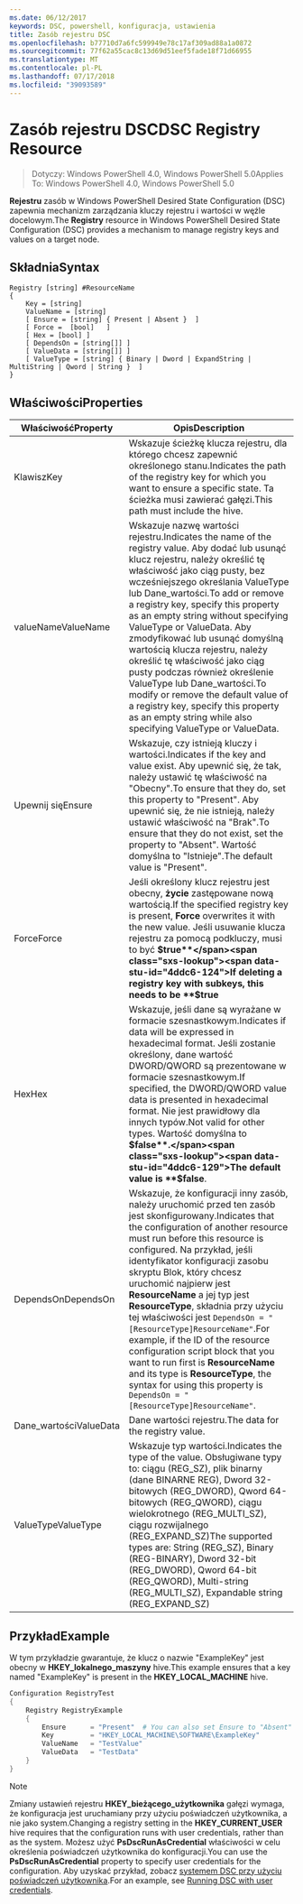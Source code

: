 ```yaml
---
ms.date: 06/12/2017
keywords: DSC, powershell, konfiguracja, ustawienia
title: Zasób rejestru DSC
ms.openlocfilehash: b77710d7a6fc599949e78c17af309ad88a1a0872
ms.sourcegitcommit: 77f62a55cac8c13d69d51eef5fade18f71d66955
ms.translationtype: MT
ms.contentlocale: pl-PL
ms.lasthandoff: 07/17/2018
ms.locfileid: "39093589"
---
```

# <a name="dsc-registry-resource"></a><span data-ttu-id="4ddc6-103">Zasób rejestru DSC</span><span class="sxs-lookup"><span data-stu-id="4ddc6-103">DSC Registry Resource</span></span>

> <span data-ttu-id="4ddc6-104">Dotyczy: Windows PowerShell 4.0, Windows PowerShell 5.0</span><span class="sxs-lookup"><span data-stu-id="4ddc6-104">Applies To: Windows PowerShell 4.0, Windows PowerShell 5.0</span></span>

<span data-ttu-id="4ddc6-105">**Rejestru** zasób w Windows PowerShell Desired State Configuration (DSC) zapewnia mechanizm zarządzania kluczy rejestru i wartości w węźle docelowym.</span><span class="sxs-lookup"><span data-stu-id="4ddc6-105">The **Registry** resource in Windows PowerShell Desired State Configuration (DSC) provides a mechanism to manage registry keys and values on a target node.</span></span>

## <a name="syntax"></a><span data-ttu-id="4ddc6-106">Składnia</span><span class="sxs-lookup"><span data-stu-id="4ddc6-106">Syntax</span></span>

```
Registry [string] #ResourceName
{
    Key = [string]
    ValueName = [string]
    [ Ensure = [string] { Present | Absent }  ]
    [ Force =  [bool]   ]
    [ Hex = [bool] ]
    [ DependsOn = [string[]] ]
    [ ValueData = [string[]] ]
    [ ValueType = [string] { Binary | Dword | ExpandString | MultiString | Qword | String }  ]
}
```

## <a name="properties"></a><span data-ttu-id="4ddc6-107">Właściwości</span><span class="sxs-lookup"><span data-stu-id="4ddc6-107">Properties</span></span>

|  <span data-ttu-id="4ddc6-108">Właściwość</span><span class="sxs-lookup"><span data-stu-id="4ddc6-108">Property</span></span>  |  <span data-ttu-id="4ddc6-109">Opis</span><span class="sxs-lookup"><span data-stu-id="4ddc6-109">Description</span></span>   |
|---|---|
| <span data-ttu-id="4ddc6-110">Klawisz</span><span class="sxs-lookup"><span data-stu-id="4ddc6-110">Key</span></span>| <span data-ttu-id="4ddc6-111">Wskazuje ścieżkę klucza rejestru, dla którego chcesz zapewnić określonego stanu.</span><span class="sxs-lookup"><span data-stu-id="4ddc6-111">Indicates the path of the registry key for which you want to ensure a specific state.</span></span> <span data-ttu-id="4ddc6-112">Ta ścieżka musi zawierać gałęzi.</span><span class="sxs-lookup"><span data-stu-id="4ddc6-112">This path must include the hive.</span></span>|
| <span data-ttu-id="4ddc6-113">valueName</span><span class="sxs-lookup"><span data-stu-id="4ddc6-113">ValueName</span></span>| <span data-ttu-id="4ddc6-114">Wskazuje nazwę wartości rejestru.</span><span class="sxs-lookup"><span data-stu-id="4ddc6-114">Indicates the name of the registry value.</span></span> <span data-ttu-id="4ddc6-115">Aby dodać lub usunąć klucz rejestru, należy określić tę właściwość jako ciąg pusty, bez wcześniejszego określania ValueType lub Dane_wartości.</span><span class="sxs-lookup"><span data-stu-id="4ddc6-115">To add or remove a registry key, specify this property as an empty string without specifying ValueType or ValueData.</span></span> <span data-ttu-id="4ddc6-116">Aby zmodyfikować lub usunąć domyślną wartością klucza rejestru, należy określić tę właściwość jako ciąg pusty podczas również określenie ValueType lub Dane_wartości.</span><span class="sxs-lookup"><span data-stu-id="4ddc6-116">To modify or remove the default value of a registry key, specify this property as an empty string while also specifying ValueType or ValueData.</span></span>|
| <span data-ttu-id="4ddc6-117">Upewnij się</span><span class="sxs-lookup"><span data-stu-id="4ddc6-117">Ensure</span></span>| <span data-ttu-id="4ddc6-118">Wskazuje, czy istnieją kluczy i wartości.</span><span class="sxs-lookup"><span data-stu-id="4ddc6-118">Indicates if the key and value exist.</span></span> <span data-ttu-id="4ddc6-119">Aby upewnić się, że tak, należy ustawić tę właściwość na "Obecny".</span><span class="sxs-lookup"><span data-stu-id="4ddc6-119">To ensure that they do, set this property to "Present".</span></span> <span data-ttu-id="4ddc6-120">Aby upewnić się, że nie istnieją, należy ustawić właściwość na "Brak".</span><span class="sxs-lookup"><span data-stu-id="4ddc6-120">To ensure that they do not exist, set the property to "Absent".</span></span> <span data-ttu-id="4ddc6-121">Wartość domyślna to "Istnieje".</span><span class="sxs-lookup"><span data-stu-id="4ddc6-121">The default value is "Present".</span></span>|
| <span data-ttu-id="4ddc6-122">Force</span><span class="sxs-lookup"><span data-stu-id="4ddc6-122">Force</span></span>| <span data-ttu-id="4ddc6-123">Jeśli określony klucz rejestru jest obecny, **życie** zastępowane nową wartością.</span><span class="sxs-lookup"><span data-stu-id="4ddc6-123">If the specified registry key is present, **Force** overwrites it with the new value.</span></span> <span data-ttu-id="4ddc6-124">Jeśli usuwanie klucza rejestru za pomocą podkluczy, musi to być **$true**</span><span class="sxs-lookup"><span data-stu-id="4ddc6-124">If deleting a registry key with subkeys, this needs to be **$true**</span></span> |
| <span data-ttu-id="4ddc6-125">Hex</span><span class="sxs-lookup"><span data-stu-id="4ddc6-125">Hex</span></span>| <span data-ttu-id="4ddc6-126">Wskazuje, jeśli dane są wyrażane w formacie szesnastkowym.</span><span class="sxs-lookup"><span data-stu-id="4ddc6-126">Indicates if data will be expressed in hexadecimal format.</span></span> <span data-ttu-id="4ddc6-127">Jeśli zostanie określony, dane wartość DWORD/QWORD są prezentowane w formacie szesnastkowym.</span><span class="sxs-lookup"><span data-stu-id="4ddc6-127">If specified, the DWORD/QWORD value data is presented in hexadecimal format.</span></span> <span data-ttu-id="4ddc6-128">Nie jest prawidłowy dla innych typów.</span><span class="sxs-lookup"><span data-stu-id="4ddc6-128">Not valid for other types.</span></span> <span data-ttu-id="4ddc6-129">Wartość domyślna to **$false**.</span><span class="sxs-lookup"><span data-stu-id="4ddc6-129">The default value is **$false**.</span></span>|
| <span data-ttu-id="4ddc6-130">DependsOn</span><span class="sxs-lookup"><span data-stu-id="4ddc6-130">DependsOn</span></span>| <span data-ttu-id="4ddc6-131">Wskazuje, że konfiguracji inny zasób, należy uruchomić przed ten zasób jest skonfigurowany.</span><span class="sxs-lookup"><span data-stu-id="4ddc6-131">Indicates that the configuration of another resource must run before this resource is configured.</span></span> <span data-ttu-id="4ddc6-132">Na przykład, jeśli identyfikator konfiguracji zasobu skryptu Blok, który chcesz uruchomić najpierw jest **ResourceName** a jej typ jest **ResourceType**, składnia przy użyciu tej właściwości jest `DependsOn = "[ResourceType]ResourceName"`.</span><span class="sxs-lookup"><span data-stu-id="4ddc6-132">For example, if the ID of the resource configuration script block that you want to run first is **ResourceName** and its type is **ResourceType**, the syntax for using this property is `DependsOn = "[ResourceType]ResourceName"`.</span></span>|
| <span data-ttu-id="4ddc6-133">Dane_wartości</span><span class="sxs-lookup"><span data-stu-id="4ddc6-133">ValueData</span></span>| <span data-ttu-id="4ddc6-134">Dane wartości rejestru.</span><span class="sxs-lookup"><span data-stu-id="4ddc6-134">The data for the registry value.</span></span>|
| <span data-ttu-id="4ddc6-135">ValueType</span><span class="sxs-lookup"><span data-stu-id="4ddc6-135">ValueType</span></span>| <span data-ttu-id="4ddc6-136">Wskazuje typ wartości.</span><span class="sxs-lookup"><span data-stu-id="4ddc6-136">Indicates the type of the value.</span></span> <span data-ttu-id="4ddc6-137">Obsługiwane typy to: ciągu (REG_SZ), plik binarny (dane BINARNE REG), Dword 32-bitowych (REG_DWORD), Qword 64-bitowych (REG_QWORD), ciągu wielokrotnego (REG_MULTI_SZ), ciągu rozwijalnego (REG_EXPAND_SZ)</span><span class="sxs-lookup"><span data-stu-id="4ddc6-137">The supported types are: String (REG_SZ), Binary (REG-BINARY), Dword 32-bit (REG_DWORD), Qword 64-bit (REG_QWORD), Multi-string (REG_MULTI_SZ), Expandable string (REG_EXPAND_SZ)</span></span> |

## <a name="example"></a><span data-ttu-id="4ddc6-138">Przykład</span><span class="sxs-lookup"><span data-stu-id="4ddc6-138">Example</span></span>

<span data-ttu-id="4ddc6-139">W tym przykładzie gwarantuje, że klucz o nazwie "ExampleKey" jest obecny w **HKEY\_lokalnego\_maszyny** hive.</span><span class="sxs-lookup"><span data-stu-id="4ddc6-139">This example ensures that a key named "ExampleKey" is present in the **HKEY\_LOCAL\_MACHINE** hive.</span></span>

```powershell
Configuration RegistryTest
{
    Registry RegistryExample
    {
        Ensure      = "Present"  # You can also set Ensure to "Absent"
        Key         = "HKEY_LOCAL_MACHINE\SOFTWARE\ExampleKey"
        ValueName   = "TestValue"
        ValueData   = "TestData"
    }
}
```

> [!NOTE]
> <span data-ttu-id="4ddc6-140">Zmiany ustawień rejestru **HKEY\_bieżącego\_użytkownika** gałęzi wymaga, że konfiguracja jest uruchamiany przy użyciu poświadczeń użytkownika, a nie jako system.</span><span class="sxs-lookup"><span data-stu-id="4ddc6-140">Changing a registry setting in the **HKEY\_CURRENT\_USER** hive requires that the configuration runs with user credentials, rather than as the system.</span></span> <span data-ttu-id="4ddc6-141">Możesz użyć **PsDscRunAsCredential** właściwości w celu określenia poświadczeń użytkownika do konfiguracji.</span><span class="sxs-lookup"><span data-stu-id="4ddc6-141">You can use the **PsDscRunAsCredential** property to specify user credentials for the configuration.</span></span> <span data-ttu-id="4ddc6-142">Aby uzyskać przykład, zobacz [systemem DSC przy użyciu poświadczeń użytkownika](runAsUser.md).</span><span class="sxs-lookup"><span data-stu-id="4ddc6-142">For an example, see [Running DSC with user credentials](runAsUser.md).</span></span>